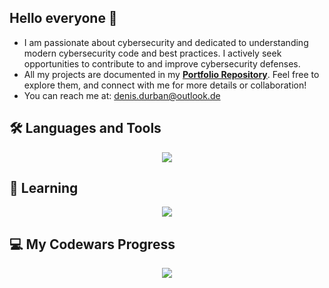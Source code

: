 ## Hello everyone 👋

- I am passionate about cybersecurity and dedicated to understanding modern cybersecurity code and best practices. I actively seek opportunities to contribute to and improve cybersecurity defenses.
- All my projects are documented in my **[Portfolio Repository](https://github.com/EkkoN7/Portfolio)**. Feel free to explore them, and connect with me for more details or collaboration!
- You can reach me at: [denis.durban@outlook.de](mailto:denis.durban@outlook.de)

## 🛠️ Languages and Tools
<p align="center">
  <img src="https://skillicons.dev/icons?i=python" />
</p>

## 🚀 Learning
<p align="center">
  <img src="https://skillicons.dev/icons?i=fastapi" />
</p>

## 💻 My Codewars Progress
<p align="center">
  <img src="https://www.codewars.com/users/EkkoN7/badges/large" />
</p>


